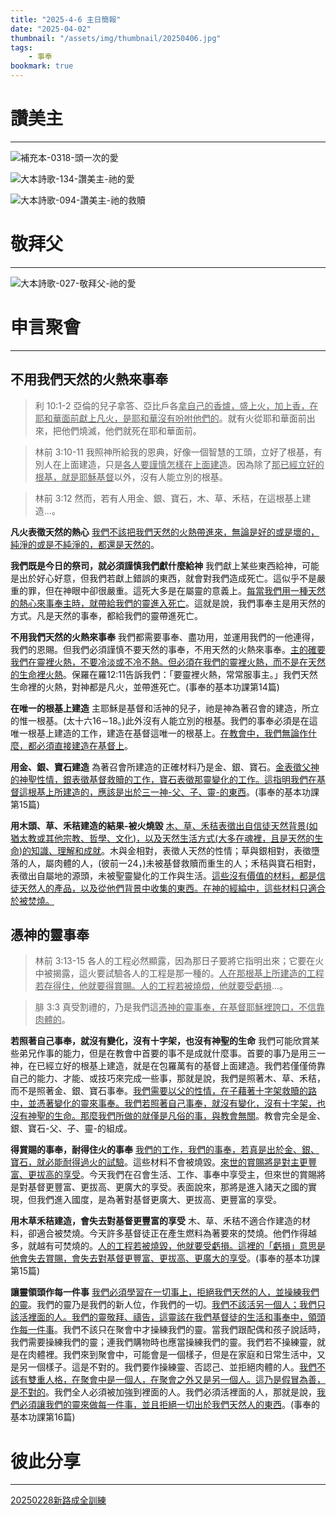 ```yaml
---
title: "2025-4-6 主日簡報"
date: "2025-04-02"
thumbnail: "/assets/img/thumbnail/20250406.jpg"
tags:
    - 事奉
bookmark: true
---
```


# 讚美主
___

![補充本-0318-頭一次的愛](/assets/img/hymns/hymn-supplement-318.jpg "補充本-0318-頭一次的愛")

![大本詩歌-134-讚美主-祂的愛](/assets/img/hymns/hymn-134.jpg "大本詩歌-134-讚美主-祂的愛")

![大本詩歌-094-讚美主-祂的救贖](/assets/img/hymns/hymn-94.jpg "大本詩歌-094-讚美主-祂的救贖")

# 敬拜父
___

![大本詩歌-027-敬拜父-祂的愛](/assets/img/hymns/hymn-27.jpg "大本詩歌-027-敬拜父-祂的愛")

# 申言聚會
___

## 不用我們天然的火熱來事奉

> 利 10:1-2 亞倫的兒子拿答、亞比戶各<u>拿自己的香爐，盛上火，加上香，在耶和華</u><u>面前獻上凡火</u><u>，是耶和華沒有吩咐他們的</u>。就有火從耶和華面前出來，把他們燒滅，他們就死在耶和華面前。

> 林前 3:10-11 我照神所給我的恩典，好像一個智慧的工頭，立好了根基，有別人在上面建造，只是<u>各人要謹慎怎樣在上面建造</u>。因為除了<u>那已經立好的根基，就是耶穌基督</u>以外，沒有人能立別的根基。

> 林前 3:12 然而，若有人用金、銀、寶石，木、草、禾秸，在這根基上建造…。

**凡火表徵天然的熱心** <u>我們不該把我們天然的火熱帶進來，無論是好的或是壞的，純淨的或是不純淨的，都還是天然的</u>。

**我們既是今日的祭司，就必須謹慎我們獻什麼給神** 我們獻上某些東西給神，可能是出於好心好意，但我們若獻上錯誤的東西，就會對我們造成死亡。這似乎不是嚴重的罪，但在神眼中卻很嚴重。這死大多是在屬靈的意義上。<u>每當我們用一種天然的熱心來事奉主時，就帶給我們的靈進入死亡</u>。這就是說，我們事奉主是用天然的方式。凡是天然的事奉，都給我們的靈帶進死亡。

**不用我們天然的火熱來事奉** 我們都需要事奉、盡功用，並運用我們的一他連得，我們的恩賜。但我們必須謹慎不要天然的事奉，不用天然的火熱來事奉。<u>主的確要我們在靈裡火熱，不要冷淡或不冷不熱。但必須在我們的靈裡火熱，而不是在天然的生命裡火熱</u>。保羅在羅12:11告訴我們：「要靈裡火熱，常常服事主。」我們天然生命裡的火熱，對神都是凡火，並帶進死亡。(事奉的基本功課第14篇)

**在唯一的根基上建造** 主耶穌是基督和活神的兒子，祂是神為著召會的建造，所立的惟一根基。(太十六16∼18。)此外沒有人能立別的根基。我們的事奉必須是在這唯一根基上建造的工作，建造在基督這唯一的根基上。<u>在教會中，我們無論作什麼，都必須直接建造在基督上</u>。

**用金、銀、寶石建造** 為著召會所建造的正確材料乃是金、銀、寶石。<u>金表徵父神的神聖性情，銀表徵基督救贖的工作，寶石表徵那靈變化的工作。這指明我們在基督這根基上所建造的，應該是出於三一神</u><u>-</u><u>父、子、靈</u><u>-</u><u>的東西</u>。(事奉的基本功課第15篇)

**用木頭、草、禾秸建造的結果-被火燒毀** <u>木、草、禾秸表徵出自信徒天然背景</u><u>(</u><u>如猶太教或其他宗教、哲學、文化</u><u>)</u><u>，以及天然生活方式</u><u>(</u><u>大多</u><u>在魂裡</u><u>，且是天然的生命</u><u>)</u><u>的知識、理解和成就</u>。木與金相對，表徵人天然的性情；草與銀相對，表徵墮落的人，屬肉體的人，(彼前一24，)未被基督救贖而重生的人；禾秸與寶石相對，表徵出自屬地的源頭，未被聖靈變化的工作與生活。<u>這些沒有價值的材料，都是信徒天然人的產品，以及從他們背景中收集的東西。在神的經綸中，這些材料只適合於被焚燒。</u>

## 憑神的靈事奉

> 林前 3:13-15 各人的工程必然顯露，因為那日子要將它指明出來；它要在火中被揭露，這火要試驗各人的工程是那一種的。<u>人在那根基上所建造的工程若存得住，他就要得賞賜。人的工程若被燒</u><u>燬</u><u>，他就要受虧損</u>…。

> 腓 3:3 真受割禮的，乃是我們這<u>憑神</u><u>的靈事奉，在基督耶穌裡誇口，不信靠肉體的</u>。

**若照著自己事奉，就沒有變化，沒有十字架，也沒有神聖的生命** 我們可能欣賞某些弟兄作事的能力，但是在教會中首要的事不是成就什麼事。首要的事乃是用三一神，在已經立好的根基上建造，就是在包羅萬有的基督上面建造。我們若僅僅倚靠自己的能力、才能、或技巧來完成一些事，那就是說，我們是照著木、草、禾秸，而不是照著金、銀、寶石事奉。<u>我們需要以父的性情，在子藉著十字架救贖的路中，並憑著變化的靈來事奉。我們若照著自己事奉，就沒有變化，沒有十字架，也沒有神聖的生命。那麼我們所做的就僅是凡俗的事，與教會無關</u>。教會完全是金、銀、寶石-父、子、靈-的組成。

**得賞賜的事奉，耐得住火的事奉** <u>我們的工作，我們的事奉，若真是出於金、銀、寶石，就必能耐得過火的試驗</u>。這些材料不會被燒毀。<u>來世的賞賜將是對主更豐富、更拔高的享受</u>。今天我們在召會生活、工作、事奉中享受主，但來世的賞賜將是對基督更豐富、更拔高、更廣大的享受。表面說來，那將是進入諸天之國的實現，但我們進入國度，是為著對基督更廣大、更拔高、更豐富的享受。

**用木草禾秸建造，會失去對基督更豐富的享受** 木、草、禾秸不適合作建造的材料，卻適合被焚燒。今天許多基督徒正在產生燃料為著要來的焚燒。他們作得越多，就越有可焚燒的。<u>人的工程若被燒毀，他就要受虧損。這裡的「虧損」意思是他會失去賞賜，會失去對基督更豐富、更拔高、更廣大的享受</u>。(事奉的基本功課第15篇)

**讓靈領頭作每一件事** <u>我們必須學習在一切事上，拒絕我們天然的人，並操練我們的靈</u>。我們的靈乃是我們的新人位，作我們的一切。<u>我們不該活另一個人；我們只該活裡面的人。我們的靈敬拜、禱告，這靈該在我們基督徒的生活和事奉中，領頭作每一件事</u>。我們不該只在聚會中才操練我們的靈。當我們跟配偶和孩子說話時，我們需要操練我們的靈；連我們購物時也應當操練我們的靈。我們若不操練靈，就是在肉體裡。我們來到聚會中，可能會是一個樣子，但是在家庭和日常生活中，又是另一個樣子。這是不對的。我們要作操練靈、否認己、並拒絕肉體的人。<u>我們不該有雙重人格，在聚會中是一個人，在聚會之外又是另一個人。這乃是假冒為善，是不對的</u>。我們全人必須被加強到裡面的人。我們必須活裡面的人，那就是說，<u>我們必須讓我們的靈來做每一件事，並且拒絕一切出於我們天然人的東西</u>。(事奉的基本功課第16篇)

# 彼此分享
___

<a href="../../assets/docs/20250228-NewWayEquippingTraining.pdf" download="20250228新路成全訓練.pdf">20250228新路成全訓練</a>

<object data="../../assets/docs/20250228-NewWayEquippingTraining.pdf" width="100%" height="1000" type='application/pdf'></object>